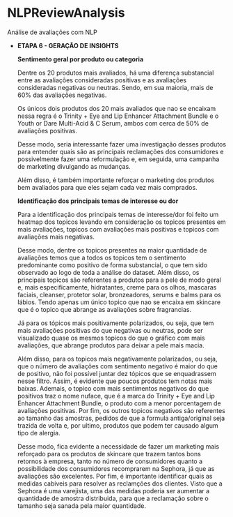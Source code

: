 # NLPReviewAnalysis
Análise de avaliações com NLP
- **ETAPA 6 - GERAÇÃO DE INSIGHTS**
    
    **Sentimento geral por produto ou categoria**
    
    Dentre os 20 produtos mais avaliados, há uma diferença substancial entre as avaliações consideradas positivas e as avaliações consideradas negativas ou neutras. Sendo, em sua maioria, mais de 60% das avaliações negativas. 
    
    Os únicos dois produtos dos 20 mais avaliados que nao se encaixam nessa regra é o Trinity + Eye and Lip Enhancer Attachment Bundle e o Youth or Dare Multi-Acid & C Serum, ambos com cerca de 50% de avaliações positivas. 
    
    Desse modo, seria interessante fazer uma investigação desses produtos para entender quais são as principais reclamações dos consumidores e possivelmente fazer uma reformulação e, em seguida, uma campanha de marketing divulgando as mudanças.
    
    Além disso, é também importante reforçar o marketing dos produtos bem avaliados para que eles sejam cada vez mais comprados.
    
    **Identificação dos principais temas de interesse ou dor**
    
    Para a identificação dos principais temas de interesse/dor foi feito um heatmap dos topicos levando em consideração os topicos presentes em mais avaliações, topicos com avaliações mais positivas e topicos com avaliações mais negativas. 
    
    Desse modo, dentre os topicos presentes na maior quantidade de avaliações temos que a todos os topicos tem o sentimento predominante como positivo de forma substancial, o que tem sido observado ao logo de toda a análise do dataset. Além disso, os principais topicos são referentes a produtos para a pele de modo geral e, mais especificamente, hidratantes, creme para os olhos, mascaras faciais, cleanser, protetor solar, bronzeadores, serums e balms para os lábios. Tendo apenas um único topico que nao se encaixa em skincare que é o topico que abrange as avaliações sobre fragrancias.  
    
    Já para os tópicos mais positivamente polarizados, ou seja, que tem mais avaliações positivas do que negativas ou neutras, pode ser visualizado quase os mesmos topicos do que o gráfico com mais avaliações, que abrange produtos para deixar a pele mais macia.
    
    Além disso, para os topicos mais negativamente polarizados, ou seja, que o número de avaliações com sentimento negativo é maior do que de positivo, não foi possível juntar dez tópicos que se enquadrassem nesse filtro. Assim, é evidente que poucos produtos tem notas mais baixas. Ademais, o topico com mais sentimentos negativos do que positivos traz o nome nuface, que é a marca do Trinity + Eye and Lip Enhancer Attachment Bundle, o produto com a menor porcentagem de avaliações positivas. Por fim, os outros topicos negativos são referentes ao tamanho das amostras, pedidos de que a formula antiga/original seja trazida de volta e, por ultimo, produtos que podem ter causado algum tipo de alergia.
    
    Desse modo, fica evidente a necessidade de fazer um marketing mais reforçado para os produtos de skincare que trazem tantos bons retornos à empresa, tanto no número de consumidores quanto a possibilidade dos consumidores recomprarem na Sephora, já que as avaliações são excelentes. Por fim, é importante identificar quais as medidas cabiveis para resolver as reclamções dos clientes. Visto que a Sephora é uma varejista, uma das medidas poderia ser aumentar a quantidade de amostra distribuida, para que a reclamação sobre o tamanho seja sanada pela maior quantidade.
